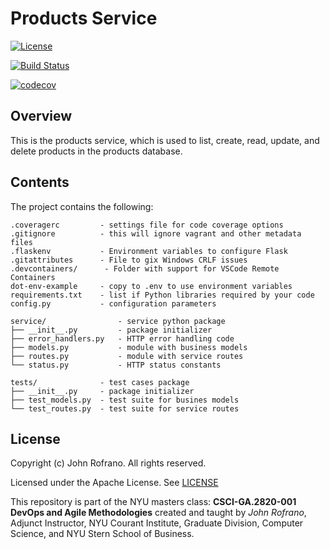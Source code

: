 # Products Service

[![License](https://img.shields.io/badge/License-Apache_2.0-blue.svg)](https://opensource.org/licenses/Apache-2.0)

[![Build Status](https://github.com/NYU-DevOps-Class-Product-Squad/products/actions/workflows/main.yml/badge.svg)](https://github.com/NYU-DevOps-Class-Product-Squad/products/actions)

[![codecov](https://codecov.io/gh/NYU-DevOps-Class-Product-Squad/products/branch/main/graph/badge.svg?token=XAFTPW0V0T)](https://codecov.io/gh/NYU-DevOps-Class-Product-Squad/products)



## Overview

This is the products service, which is used to list, create, read, update, and delete products in the products database.

## Contents

The project contains the following:

```text
.coveragerc         - settings file for code coverage options
.gitignore          - this will ignore vagrant and other metadata files
.flaskenv           - Environment variables to configure Flask
.gitattributes      - File to gix Windows CRLF issues
.devcontainers/      - Folder with support for VSCode Remote Containers
dot-env-example     - copy to .env to use environment variables
requirements.txt    - list if Python libraries required by your code
config.py           - configuration parameters

service/                - service python package
├── __init__.py         - package initializer
├── error_handlers.py   - HTTP error handling code
├── models.py           - module with business models
├── routes.py           - module with service routes
└── status.py           - HTTP status constants

tests/              - test cases package
├── __init__.py     - package initializer
├── test_models.py  - test suite for busines models
└── test_routes.py  - test suite for service routes
```

## License

Copyright (c) John Rofrano. All rights reserved.

Licensed under the Apache License. See [LICENSE](LICENSE)

This repository is part of the NYU masters class: **CSCI-GA.2820-001 DevOps and Agile Methodologies** created and taught by *John Rofrano*, Adjunct Instructor, NYU Courant Institute, Graduate Division, Computer Science, and NYU Stern School of Business.
